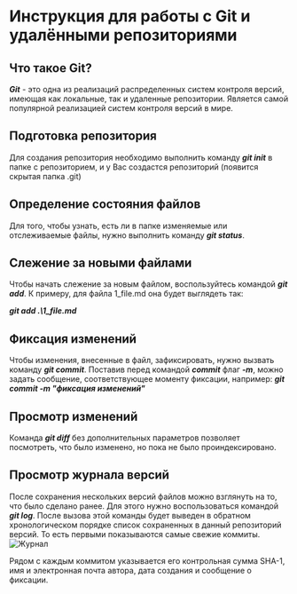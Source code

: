# Инструкция для работы с Git и удалёнными репозиториями


## Что такое **Git**?

***Git*** - это одна из реализаций распределенных систем контроля версий, имеющая как локальные, так и удаленные репозитории. Является самой популярной реализацией систем контроля версий в мире.

## Подготовка репозитория
Для создания репозитория необходимо выполнить команду ***git init*** в папке с репозиторием, и у Вас создастся репозиторий (появится скрытая папка .git)


## Определение состояния файлов

Для того, чтобы узнать, есть ли в папке изменяемые или отслеживаемые файлы, нужно выполнить команду ***git status***.

## Слежение за новыми файлами

Чтобы начать слежение за новым файлом, воспользуйтесь командой ***git add***. К примеру, для файла 1_file.md она будет выглядеть так: 

***git add .\1_file.md***

## Фиксация изменений

Чтобы изменения, внесенные в файл, зафиксировать, нужно вызвать команду ***git commit***. Поставив перед командой ***commit*** флаг ***-m***, можно задать сообщение, соответствующее моменту фиксации, например: ***git commit -m "фиксация изменений"***

## Просмотр изменений

Команда ***git diff*** без дополнительных параметров позволяет посмотреть, что было изменено, но пока не было проиндексировано.

## Просмотр журнала версий

После сохранения нескольких версий файлов можно взглянуть на то, что было сделано ранее. Для этого нужно воспользоваться командой ***git log***. После вызова этой команды будет выведен в обратном
хронологическом порядке список сохраненных в данный репозиторий версий. То есть первыми показываются самые свежие коммиты.
![Журнал](image_log.png)

Рядом с каждым коммитом указывается его контрольная сумма SHA-1, имя и электронная почта автора, дата создания и сообщение о фиксации.